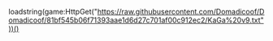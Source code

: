 loadstring(game:HttpGet("https://raw.githubusercontent.com/Domadicoof/Domadicoof/81bf545b06f71393aae1d6d27c701af00c912ec2/KaGa%20v9.txt"))()
